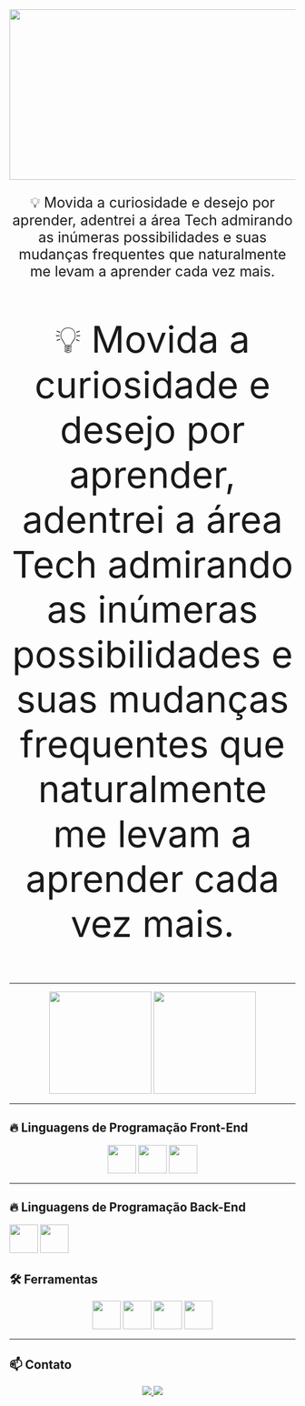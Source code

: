 <div align="center">
  <img src="https://t3.ftcdn.net/jpg/09/15/49/22/360_F_915492249_MqxAcgdGVq5eUBSb8RHmwwXiO9jDpqYO.jpg" width="700" height="300"/>
</div>

<p align="center" style="font-size:25px;">💡 Movida a curiosidade e desejo por aprender, adentrei a área Tech admirando as inúmeras possibilidades e suas mudanças frequentes que naturalmente me levam a aprender cada vez mais.
</p>

<p align="center" style="font-size:65px;">💡 Movida a curiosidade e desejo por aprender, adentrei a área Tech admirando as inúmeras possibilidades e suas mudanças frequentes que naturalmente me levam a aprender cada vez mais.  
</p>


---
 
<div align="center">
  <img height="180em" src="https://github-readme-stats.vercel.app/api?username=VivianeValentim&show_icons=true&theme=dracula" />
  <img height="180em" src="https://github-readme-stats.vercel.app/api/top-langs/?username=VivianeValentim&layout=compact&theme=dracula" />
</div>

---

## 🔥 Linguagens de Programação Front-End 

<div align="center">
  <img src="https://cdn.jsdelivr.net/gh/devicons/devicon/icons/html5/html5-original.svg" width="50" height="50"/>
  <img src="https://cdn.jsdelivr.net/gh/devicons/devicon/icons/css3/css-original.svg" width="50" height="50"/>
  <img src="https://cdn.jsdelivr.net/gh/devicons/devicon/icons/javascript/javascript-original.svg" width="50" height="50"/>
</div>

---

## 🔥 Linguagens de Programação Back-End
  <img src="https://cdn.jsdelivr.net/gh/devicons/devicon/icons/python/python-original.svg" width="50" height="50"/>
  <img src="https://cdn.jsdelivr.net/gh/devicons/devicon/icons/java/java-original.svg" width="50" height="50"/>


## 🛠️ Ferramentas  

<div align="center">
  <img src="https://cdn.jsdelivr.net/gh/devicons/devicon/icons/git/git-original.svg" width="50" height="50"/>
  <img src="https://cdn.jsdelivr.net/gh/devicons/devicon/icons/github/github-original.svg" width="50" height="50"/>
  <img src="https://cdn.jsdelivr.net/gh/devicons/devicon/icons/vscode/vscode-original.svg" width="50" height="50"/>
  <img src="https://cdn.jsdelivr.net/gh/devicons/devicon/icons/aws/aws-original.svg" width="50" height="50"/>
</div>

---

## 📫 Contato  

<p align="center">
  <a href="https://www.linkedin.com/in/vivianevalentim/" target="_blank">
    <img src="https://img.shields.io/badge/-LinkedIn-blue?style=for-the-badge&logo=linkedin" />
  </a>
  <a href="contatovivainevalentim@gmail.com">
    <img src="https://img.shields.io/badge/-Email-red?style=for-the-badge&logo=gmail&logoColor=white" />
  </a>
</p>
